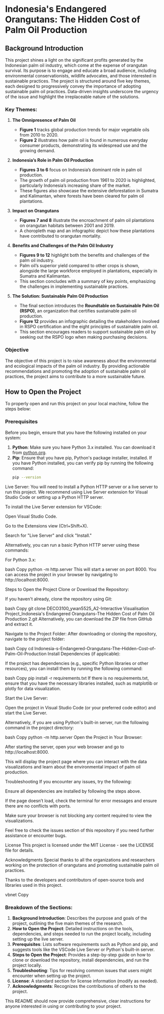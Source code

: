 # Indonesia's Endangered Orangutans: The Hidden Cost of Palm Oil Production

## Background Introduction

This project shines a light on the significant profits generated by the Indonesian palm oil industry, which come at the expense of orangutan survival. Its purpose is to engage and educate a broad audience, including environmental conservationists, wildlife advocates, and those interested in sustainable practices. The project is structured around five key themes, each designed to progressively convey the importance of adopting sustainable palm oil practices. Data-driven insights underscore the urgency of the issue and highlight the irreplaceable nature of the solutions.

### Key Themes:

1. **The Omnipresence of Palm Oil**  
   - **Figure 1** tracks global production trends for major vegetable oils from 2010 to 2020.  
   - **Figure 2** illustrates how palm oil is found in numerous everyday consumer products, demonstrating its widespread use and the growing demand.

2. **Indonesia’s Role in Palm Oil Production**  
   - **Figures 3 to 6** focus on Indonesia’s dominant role in palm oil production.  
   - The growth of palm oil production from 1961 to 2020 is highlighted, particularly Indonesia’s increasing share of the market.  
   - These figures also showcase the extensive deforestation in Sumatra and Kalimantan, where forests have been cleared for palm oil plantations.

3. **Impact on Orangutans**  
   - **Figures 7 and 8** illustrate the encroachment of palm oil plantations on orangutan habitats between 2001 and 2019.  
   - A choropleth map and an infographic depict how these plantations have contributed to orangutan mortality.

4. **Benefits and Challenges of the Palm Oil Industry**  
   - **Figures 9 to 12** highlight both the benefits and challenges of the palm oil industry.  
   - Palm oil’s superior yield compared to other crops is shown, alongside the large workforce employed in plantations, especially in Sumatra and Kalimantan.  
   - This section concludes with a summary of key points, emphasizing the challenges in implementing sustainable practices.

5. **The Solution: Sustainable Palm Oil Production**  
   - The final section introduces the **Roundtable on Sustainable Palm Oil (RSPO)**, an organization that certifies sustainable palm oil production.  
   - **Figure 12** provides an infographic detailing the stakeholders involved in RSPO certification and the eight principles of sustainable palm oil.  
   - This section encourages readers to support sustainable palm oil by seeking out the RSPO logo when making purchasing decisions.

### Objective

The objective of this project is to raise awareness about the environmental and ecological impacts of the palm oil industry. By providing actionable recommendations and promoting the adoption of sustainable palm oil practices, the project aims to contribute to a more sustainable future.

## How to Open the Project

To properly open and run this project on your local machine, follow the steps below:

### Prerequisites

Before you begin, ensure that you have the following installed on your system:

1. **Python**: Make sure you have Python 3.x installed. You can download it from [python.org](https://www.python.org/downloads/).
2. **Pip**: Ensure that you have pip, Python's package installer, installed. If you have Python installed, you can verify pip by running the following command:
   ```bash
   pip --version
Live Server: You will need to install a Python HTTP server or a live server to run this project. We recommend using Live Server extension for Visual Studio Code or setting up a Python HTTP server.

To install the Live Server extension for VSCode:

Open Visual Studio Code.

Go to the Extensions view (Ctrl+Shift+X).

Search for "Live Server" and click "Install."

Alternatively, you can run a basic Python HTTP server using these commands:

For Python 3.x:

bash
Copy
python -m http.server
This will start a server on port 8000. You can access the project in your browser by navigating to http://localhost:8000.

Steps to Open the Project
Clone or Download the Repository:

If you haven't already, clone the repository using Git:

bash
Copy
git clone DECO3100_ywan5525_A2-Interactive Visualisation Project_Indonesia's Endangered Orangutans-The Hidden Cost of Palm Oil Production 2.git
Alternatively, you can download the ZIP file from GitHub and extract it.

Navigate to the Project Folder:
After downloading or cloning the repository, navigate to the project folder:

bash
Copy
cd Indonesia-s-Endangered-Orangutans-The-Hidden-Cost-of-Palm-Oil-Production
Install Dependencies (if applicable):

If the project has dependencies (e.g., specific Python libraries or other resources), you can install them by running the following command:

bash
Copy
pip install -r requirements.txt
If there is no requirements.txt, ensure that you have the necessary libraries installed, such as matplotlib or plotly for data visualization.

Start the Live Server:

Open the project in Visual Studio Code (or your preferred code editor) and start the Live Server.

Alternatively, if you are using Python's built-in server, run the following command in the project directory:

bash
Copy
python -m http.server
Open the Project in Your Browser:

After starting the server, open your web browser and go to http://localhost:8000.

This will display the project page where you can interact with the data visualizations and learn about the environmental impact of palm oil production.

Troubleshooting
If you encounter any issues, try the following:

Ensure all dependencies are installed by following the steps above.

If the page doesn’t load, check the terminal for error messages and ensure there are no conflicts with ports.

Make sure your browser is not blocking any content required to view the visualizations.

Feel free to check the issues section of this repository if you need further assistance or encounter bugs.

License
This project is licensed under the MIT License - see the LICENSE file for details.

Acknowledgments
Special thanks to all the organizations and researchers working on the protection of orangutans and promoting sustainable palm oil practices.

Thanks to the developers and contributors of open-source tools and libraries used in this project.

vbnet
Copy

### Breakdown of the Sections:

1. **Background Introduction**: Describes the purpose and goals of the project, outlining the five main themes of the research.
2. **How to Open the Project**: Detailed instructions on the tools, dependencies, and steps needed to run the project locally, including setting up the live server.
3. **Prerequisites**: Lists software requirements such as Python and pip, and suggests tools like the VSCode Live Server or Python's built-in server.
4. **Steps to Open the Project**: Provides a step-by-step guide on how to clone or download the repository, install dependencies, and run the project locally.
5. **Troubleshooting**: Tips for resolving common issues that users might encounter when setting up the project.
6. **License**: A standard section for license information (modify as needed).
7. **Acknowledgments**: Recognizes the contributions of others to the project.

This README should now provide comprehensive, clear instructions for anyone interested in using or contributing to your project.
